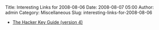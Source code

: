 Title: Interesting Links for 2008-08-06
Date: 2008-08-07 05:00
Author: admin
Category: Miscellaneous
Slug: interesting-links-for-2008-08-06

-   [The Hacker Key Guide (version
    4)](http://www.hackerkey.com/hacker.html)

